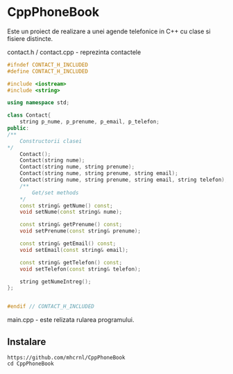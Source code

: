 # CppPhoneBook
Este un proiect de realizare a unei agende telefonice in C++ cu clase si fisiere distincte.

contact.h / contact.cpp - reprezinta contactele
``` Cpp
#ifndef CONTACT_H_INCLUDED
#define CONTACT_H_INCLUDED

#include <iostream>
#include <string>

using namespace std;

class Contact{
    string p_nume, p_prenume, p_email, p_telefon;
public:
/**
    Constructorii clasei
*/
    Contact();
    Contact(string nume);
    Contact(string nume, string prenume);
    Contact(string nume, string prenume, string email);
    Contact(string nume, string prenume, string email, string telefon);
    /**
        Get/set methods
    */
    const string& getNume() const;
    void setNume(const string& nume);

    const string& getPrenume() const;
    void setPrenume(const string& prenume);

    const string& getEmail() const;
    void setEmail(const string& email);

    const string& getTelefon() const;
    void setTelefon(const string& telefon);

    string getNumeIntreg();
};


#endif // CONTACT_H_INCLUDED
```

main.cpp - este relizata rularea programului.

## Instalare 
```
https://github.com/mhcrnl/CppPhoneBook
cd CppPhoneBook
```